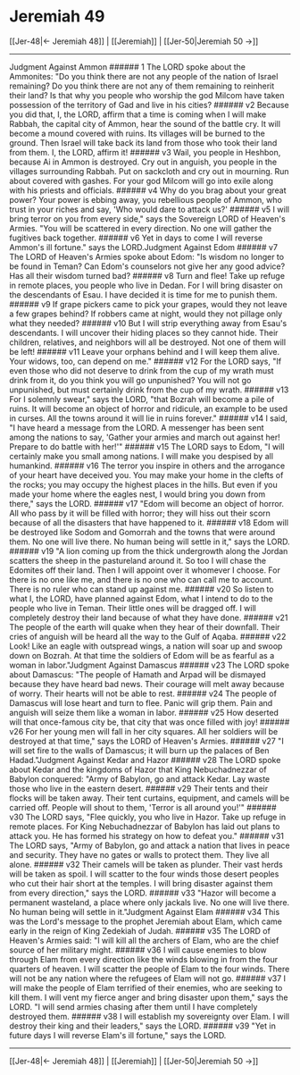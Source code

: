 # Jeremiah 49

[[Jer-48|← Jeremiah 48]] | [[Jeremiah]] | [[Jer-50|Jeremiah 50 →]]
***

Judgment Against Ammon ###### 1 The LORD spoke about the Ammonites: "Do you think there are not any people of the nation of Israel remaining? Do you think there are not any of them remaining to reinherit their land? Is that why you people who worship the god Milcom have taken possession of the territory of Gad and live in his cities? ###### v2 Because you did that, I, the LORD, affirm that a time is coming when I will make Rabbah, the capital city of Ammon, hear the sound of the battle cry. It will become a mound covered with ruins. Its villages will be burned to the ground. Then Israel will take back its land from those who took their land from them. I, the LORD, affirm it! ###### v3 Wail, you people in Heshbon, because Ai in Ammon is destroyed. Cry out in anguish, you people in the villages surrounding Rabbah. Put on sackcloth and cry out in mourning. Run about covered with gashes. For your god Milcom will go into exile along with his priests and officials. ###### v4 Why do you brag about your great power? Your power is ebbing away, you rebellious people of Ammon, who trust in your riches and say, 'Who would dare to attack us?' ###### v5 I will bring terror on you from every side," says the Sovereign LORD of Heaven's Armies. "You will be scattered in every direction. No one will gather the fugitives back together. ###### v6 Yet in days to come I will reverse Ammon's ill fortune." says the LORD.Judgment Against Edom ###### v7 The LORD of Heaven's Armies spoke about Edom: "Is wisdom no longer to be found in Teman? Can Edom's counselors not give her any good advice? Has all their wisdom turned bad? ###### v8 Turn and flee! Take up refuge in remote places, you people who live in Dedan. For I will bring disaster on the descendants of Esau. I have decided it is time for me to punish them. ###### v9 If grape pickers came to pick your grapes, would they not leave a few grapes behind? If robbers came at night, would they not pillage only what they needed? ###### v10 But I will strip everything away from Esau's descendants. I will uncover their hiding places so they cannot hide. Their children, relatives, and neighbors will all be destroyed. Not one of them will be left! ###### v11 Leave your orphans behind and I will keep them alive. Your widows, too, can depend on me." ###### v12 For the LORD says, "If even those who did not deserve to drink from the cup of my wrath must drink from it, do you think you will go unpunished? You will not go unpunished, but must certainly drink from the cup of my wrath. ###### v13 For I solemnly swear," says the LORD, "that Bozrah will become a pile of ruins. It will become an object of horror and ridicule, an example to be used in curses. All the towns around it will lie in ruins forever." ###### v14 I said, "I have heard a message from the LORD. A messenger has been sent among the nations to say, 'Gather your armies and march out against her! Prepare to do battle with her!'" ###### v15 The LORD says to Edom, "I will certainly make you small among nations. I will make you despised by all humankind. ###### v16 The terror you inspire in others and the arrogance of your heart have deceived you. You may make your home in the clefts of the rocks; you may occupy the highest places in the hills. But even if you made your home where the eagles nest, I would bring you down from there," says the LORD. ###### v17 "Edom will become an object of horror. All who pass by it will be filled with horror; they will hiss out their scorn because of all the disasters that have happened to it. ###### v18 Edom will be destroyed like Sodom and Gomorrah and the towns that were around them. No one will live there. No human being will settle in it," says the LORD. ###### v19 "A lion coming up from the thick undergrowth along the Jordan scatters the sheep in the pastureland around it. So too I will chase the Edomites off their land. Then I will appoint over it whomever I choose. For there is no one like me, and there is no one who can call me to account. There is no ruler who can stand up against me. ###### v20 So listen to what I, the LORD, have planned against Edom, what I intend to do to the people who live in Teman. Their little ones will be dragged off. I will completely destroy their land because of what they have done. ###### v21 The people of the earth will quake when they hear of their downfall. Their cries of anguish will be heard all the way to the Gulf of Aqaba. ###### v22 Look! Like an eagle with outspread wings, a nation will soar up and swoop down on Bozrah. At that time the soldiers of Edom will be as fearful as a woman in labor."Judgment Against Damascus ###### v23 The LORD spoke about Damascus: "The people of Hamath and Arpad will be dismayed because they have heard bad news. Their courage will melt away because of worry. Their hearts will not be able to rest. ###### v24 The people of Damascus will lose heart and turn to flee. Panic will grip them. Pain and anguish will seize them like a woman in labor. ###### v25 How deserted will that once-famous city be, that city that was once filled with joy! ###### v26 For her young men will fall in her city squares. All her soldiers will be destroyed at that time," says the LORD of Heaven's Armies. ###### v27 "I will set fire to the walls of Damascus; it will burn up the palaces of Ben Hadad."Judgment Against Kedar and Hazor ###### v28 The LORD spoke about Kedar and the kingdoms of Hazor that King Nebuchadnezzar of Babylon conquered: "Army of Babylon, go and attack Kedar. Lay waste those who live in the eastern desert. ###### v29 Their tents and their flocks will be taken away. Their tent curtains, equipment, and camels will be carried off. People will shout to them, 'Terror is all around you!'" ###### v30 The LORD says, "Flee quickly, you who live in Hazor. Take up refuge in remote places. For King Nebuchadnezzar of Babylon has laid out plans to attack you. He has formed his strategy on how to defeat you." ###### v31 The LORD says, "Army of Babylon, go and attack a nation that lives in peace and security. They have no gates or walls to protect them. They live all alone. ###### v32 Their camels will be taken as plunder. Their vast herds will be taken as spoil. I will scatter to the four winds those desert peoples who cut their hair short at the temples. I will bring disaster against them from every direction," says the LORD. ###### v33 "Hazor will become a permanent wasteland, a place where only jackals live. No one will live there. No human being will settle in it."Judgment Against Elam ###### v34 This was the Lord's message to the prophet Jeremiah about Elam, which came early in the reign of King Zedekiah of Judah. ###### v35 The LORD of Heaven's Armies said: "I will kill all the archers of Elam, who are the chief source of her military might. ###### v36 I will cause enemies to blow through Elam from every direction like the winds blowing in from the four quarters of heaven. I will scatter the people of Elam to the four winds. There will not be any nation where the refugees of Elam will not go. ###### v37 I will make the people of Elam terrified of their enemies, who are seeking to kill them. I will vent my fierce anger and bring disaster upon them," says the LORD. "I will send armies chasing after them until I have completely destroyed them. ###### v38 I will establish my sovereignty over Elam. I will destroy their king and their leaders," says the LORD. ###### v39 "Yet in future days I will reverse Elam's ill fortune," says the LORD.

***
[[Jer-48|← Jeremiah 48]] | [[Jeremiah]] | [[Jer-50|Jeremiah 50 →]]
